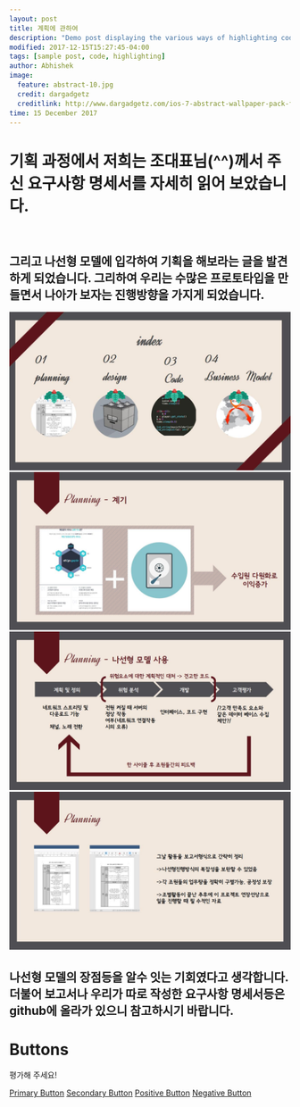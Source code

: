 ```yaml
---
layout: post
title: 계획에 관하여
description: "Demo post displaying the various ways of highlighting code in Markdown."
modified: 2017-12-15T15:27:45-04:00
tags: [sample post, code, highlighting]
author: Abhishek
image:
  feature: abstract-10.jpg
  credit: dargadgetz
  creditlink: http://www.dargadgetz.com/ios-7-abstract-wallpaper-pack-for-iphone-5-and-ipod-touch-retina/
time: 15 December 2017
---
```

<h1>기획 과정에서 저희는 조대표님(^^)께서 주신 요구사항 명세서를 자세히 읽어 보았습니다.</h1>
<br>
<h2>그리고 나선형 모델에 입각하여 기획을 해보라는 글을 발견하게 되었습니다. 그리하여 우리는 수많은 프로토타입을 만들면서 나아가 보자는 진행방향을 가지게 되었습니다.</h2>
<img src="/assets/img/p1.jpg">
<br>
<img src="/assets/img/p2.jpg">
<br>
<img src="/assets/img/p3.jpg">
<br>
<img src="/assets/img/p4.jpg">
<h2>나선형 모델의 장점등을 알수 잇는 기회였다고 생각합니다. 더불어 보고서나 우리가 따로 작성한 요구사항 명세서등은 github에 올라가 있으니 참고하시기 바랍니다.</h2>


# Buttons

평가해 주세요!


<a href="/" class="ui primary button">Primary Button</a>
<a href="/" class="ui secondary button">Secondary Button</a>
<a href="/" class="ui positive button">Positive Button</a>
<a href="/" class="ui negative button">Negative Button</a>